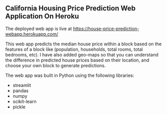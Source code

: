 ## California Housing Price Prediction Web Application On Heroku

The deployed web app is live at https://house-price-prediction-webapp.herokuapp.com/

This web app predicts the median house price within a block based on the features of a block like (population, households, total rooms, total bedrooms, etc).
I have also added geo-maps so that you can understand the difference in predicted house prices based on their location, and choose your own block to generate predictions.

The web app was built in Python using the following libraries:

- streamlit
- pandas
- numpy
- scikit-learn
- pickle
